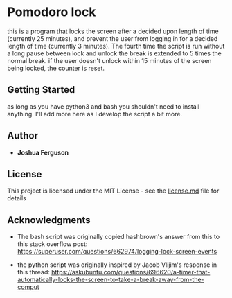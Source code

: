 # Pomodoro lock

this is a program that locks the screen after a decided upon length of time (currently 25 minutes), and prevent the user from logging in for a decided length of time (currently 3 minutes). The fourth time the script is run without a long pause between lock and unlock the break is extended to 5 times the normal break. if the user doesn't unlock within 15 minutes of the screen being locked, the counter is reset.

## Getting Started

as long as you have python3 and bash you shouldn't need to install anything. I'll add more here as I develop the script a bit more.


## Author

* **Joshua Ferguson**

## License

This project is licensed under the MIT License - see the [license.md](license.md) file for details

## Acknowledgments

* The bash script was originally copied hashbrown's answer from this to this stack overflow post: https://superuser.com/questions/662974/logging-lock-screen-events

* the python script was originally inspired by Jacob Vlijim's response in this thread: https://askubuntu.com/questions/696620/a-timer-that-automatically-locks-the-screen-to-take-a-break-away-from-the-comput
